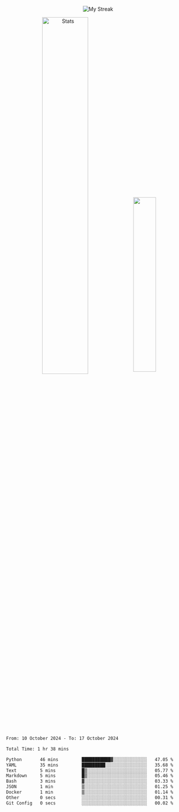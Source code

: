<p align="center">
<picture>
  <source media="(prefers-color-scheme: dark)" srcset="http://github-readme-streak-stats.herokuapp.com?user=semolik&theme=dark&hide_border=true&background=DD272700">
  <img alt="My Streak" src="http://github-readme-streak-stats.herokuapp.com?user=semolik&hide_border=true">
</picture>
</p>
<div align="center">
  <picture>
    <source media="(prefers-color-scheme: dark)" srcset="https://github-readme-stats.vercel.app/api?username=semolik&show_icons=true&bg_color=DD272700&hide_border=true&theme=dark">
        <img alt="Stats" src="https://github-readme-stats.vercel.app/api?username=semolik&show_icons=true&bg_color=DD272700&hide_border=true" width="50%" >
  </picture>
  <sup>
  <picture>
  <source media="(prefers-color-scheme: dark)" srcset="https://github-readme-stats.vercel.app/api/top-langs/?username=semolik&layout=compact&hide_border=true&bg_color=DD272700&theme=dark">
  <img src="https://github-readme-stats.vercel.app/api/top-langs/?username=semolik&layout=compact&hide_border=true" width="35%" />
  </picture>
  </sup>
</div>
<!--START_SECTION:waka-->

```txt
From: 10 October 2024 - To: 17 October 2024

Total Time: 1 hr 38 mins

Python       46 mins         ███████████▓░░░░░░░░░░░░░   47.05 %
YAML         35 mins         █████████░░░░░░░░░░░░░░░░   35.68 %
Text         5 mins          █▒░░░░░░░░░░░░░░░░░░░░░░░   05.77 %
Markdown     5 mins          █▒░░░░░░░░░░░░░░░░░░░░░░░   05.46 %
Bash         3 mins          ▓░░░░░░░░░░░░░░░░░░░░░░░░   03.33 %
JSON         1 min           ▒░░░░░░░░░░░░░░░░░░░░░░░░   01.25 %
Docker       1 min           ▒░░░░░░░░░░░░░░░░░░░░░░░░   01.14 %
Other        0 secs          ░░░░░░░░░░░░░░░░░░░░░░░░░   00.31 %
Git Config   0 secs          ░░░░░░░░░░░░░░░░░░░░░░░░░   00.02 %
```

<!--END_SECTION:waka-->


